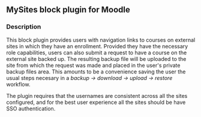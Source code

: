 ## MySites block plugin for Moodle

### Description
This block plugin provides users with navigation links to courses on external sites in which
they have an enrollment. Provided they have the necessary role capabilities, users can also
submit a request to have a course on the external site backed up. The resulting backup file
will be uploaded to the site from which the request was made and placed in the user's private
backup files area. This amounts to be a convenience saving the user the usual steps necesary
in a _backup -> download -> upload -> restore_ workflow.

The plugin requires that the usernames are consistent across all the sites configured, and
for the best user experience all the sites should be have SSO authentication.
